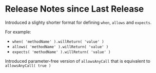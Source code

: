 # Release Notes since Last Release
Introduced a slighty shorter format for defining `when`, `allows` and `expects`.

For example:
* `when( 'methodName' ).willReturn( 'value' )`
* `allows( 'methodName' ).willReturn( 'value' )`
* `expects( 'methodName' ).willReturn( 'value' )`

Introduced parameter-free version of `allowsAnyCall` that is equivalent to `allowsAnyCall( true )`
